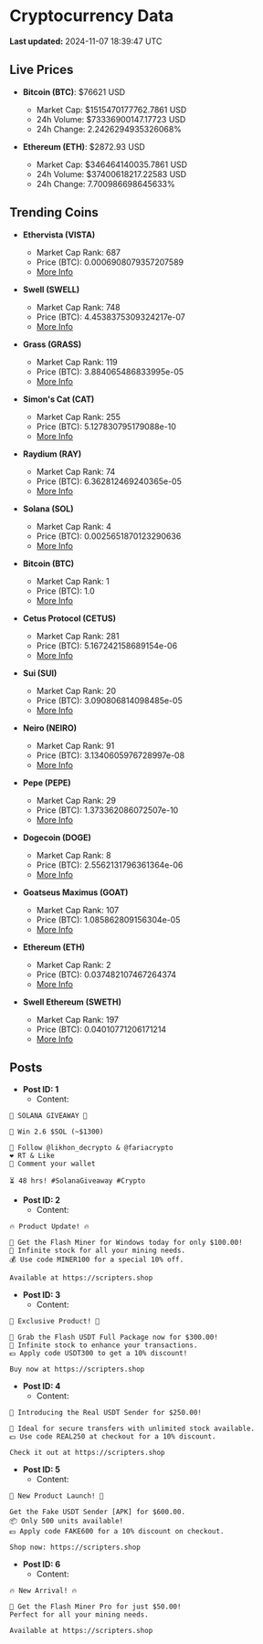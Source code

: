 # Cryptocurrency Data

**Last updated:** 2024-11-07 18:39:47 UTC

## Live Prices
- **Bitcoin (BTC)**: $76621 USD
  - Market Cap: $1515470177762.7861 USD
  - 24h Volume: $73336900147.17723 USD
  - 24h Change: 2.2426294935326068%

- **Ethereum (ETH)**: $2872.93 USD
  - Market Cap: $346464140035.7861 USD
  - 24h Volume: $37400618217.22583 USD
  - 24h Change: 7.700986698645633%

## Trending Coins
- **Ethervista (VISTA)**
  - Market Cap Rank: 687
  - Price (BTC): 0.0006908079357207589
  - [More Info](https://www.coingecko.com/en/coins/ethervista)

- **Swell (SWELL)**
  - Market Cap Rank: 748
  - Price (BTC): 4.4538375309324217e-07
  - [More Info](https://www.coingecko.com/en/coins/swell-network)

- **Grass (GRASS)**
  - Market Cap Rank: 119
  - Price (BTC): 3.884065486833995e-05
  - [More Info](https://www.coingecko.com/en/coins/grass)

- **Simon's Cat (CAT)**
  - Market Cap Rank: 255
  - Price (BTC): 5.127830795179088e-10
  - [More Info](https://www.coingecko.com/en/coins/simons-cat)

- **Raydium (RAY)**
  - Market Cap Rank: 74
  - Price (BTC): 6.362812469240365e-05
  - [More Info](https://www.coingecko.com/en/coins/raydium)

- **Solana (SOL)**
  - Market Cap Rank: 4
  - Price (BTC): 0.0025651870123290636
  - [More Info](https://www.coingecko.com/en/coins/solana)

- **Bitcoin (BTC)**
  - Market Cap Rank: 1
  - Price (BTC): 1.0
  - [More Info](https://www.coingecko.com/en/coins/bitcoin)

- **Cetus Protocol (CETUS)**
  - Market Cap Rank: 281
  - Price (BTC): 5.167242158689154e-06
  - [More Info](https://www.coingecko.com/en/coins/cetus-protocol)

- **Sui (SUI)**
  - Market Cap Rank: 20
  - Price (BTC): 3.090806814098485e-05
  - [More Info](https://www.coingecko.com/en/coins/sui)

- **Neiro (NEIRO)**
  - Market Cap Rank: 91
  - Price (BTC): 3.1340605976728997e-08
  - [More Info](https://www.coingecko.com/en/coins/neiro-3)

- **Pepe (PEPE)**
  - Market Cap Rank: 29
  - Price (BTC): 1.373362086072507e-10
  - [More Info](https://www.coingecko.com/en/coins/pepe)

- **Dogecoin (DOGE)**
  - Market Cap Rank: 8
  - Price (BTC): 2.5562131796361364e-06
  - [More Info](https://www.coingecko.com/en/coins/dogecoin)

- **Goatseus Maximus (GOAT)**
  - Market Cap Rank: 107
  - Price (BTC): 1.085862809156304e-05
  - [More Info](https://www.coingecko.com/en/coins/goatseus-maximus)

- **Ethereum (ETH)**
  - Market Cap Rank: 2
  - Price (BTC): 0.037482107467264374
  - [More Info](https://www.coingecko.com/en/coins/ethereum)

- **Swell Ethereum (SWETH)**
  - Market Cap Rank: 197
  - Price (BTC): 0.04010771206171214
  - [More Info](https://www.coingecko.com/en/coins/sweth)

## Posts
- **Post ID: 1**
  - Content:
```
🚀 SOLANA GIVEAWAY 🚀

🎁 Win 2.6 $SOL (~$1300)

🤝 Follow @likhon_decrypto & @fariacrypto
❤️ RT & Like
💬 Comment your wallet

⏳ 48 hrs! #SolanaGiveaway #Crypto
```

- **Post ID: 2**
  - Content:
```
🔥 Product Update! 🔥

🚀 Get the Flash Miner for Windows today for only $100.00!
🔋 Infinite stock for all your mining needs.
💰 Use code MINER100 for a special 10% off.

Available at https://scripters.shop
```

- **Post ID: 3**
  - Content:
```
🎁 Exclusive Product! 🎁

💸 Grab the Flash USDT Full Package now for $300.00!
🎉 Infinite stock to enhance your transactions.
💵 Apply code USDT300 to get a 10% discount!

Buy now at https://scripters.shop
```

- **Post ID: 4**
  - Content:
```
💎 Introducing the Real USDT Sender for $250.00!

💼 Ideal for secure transfers with unlimited stock available.
💵 Use code REAL250 at checkout for a 10% discount.

Check it out at https://scripters.shop
```

- **Post ID: 5**
  - Content:
```
🚀 New Product Launch! 🚀

Get the Fake USDT Sender [APK] for $600.00.
📦 Only 500 units available!
💵 Apply code FAKE600 for a 10% discount on checkout.

Shop now: https://scripters.shop
```

- **Post ID: 6**
  - Content:
```
🔥 New Arrival! 🔥

💸 Get the Flash Miner Pro for just $50.00!
Perfect for all your mining needs.

Available at https://scripters.shop
```

